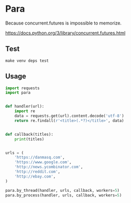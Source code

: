 # Para

Because concurrent.futures is impossible to memorize.

https://docs.python.org/3/library/concurrent.futures.html


## Test

```
make venv deps test
```

## Usage

```python
import requests
import para


def handler(url):
    import re
    data = requests.get(url).content.decode('utf-8')
    return re.findall(r'<title>(.*?)</title>', data)


def callback(titles):
    print(titles)


urls = (
    'https://danmasq.com', 
    'https://www.google.com', 
    'http://news.ycombinator.com', 
    'http://reddit.com',
    'http://ebay.com',
)

para.by_thread(handler, urls, callback, workers=5)
para.by_process(handler, urls, callback, workers=5)
```
